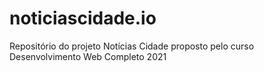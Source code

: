 # noticiascidade.io
Repositório do projeto Notícias Cidade proposto pelo curso Desenvolvimento Web Completo 2021
